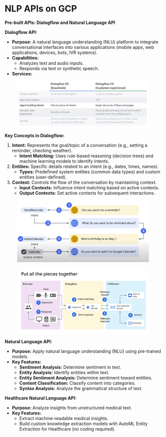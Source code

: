 # NLP APIs on GCP

**Pre-built APIs: Dialogflow and Natural Language API**

**Dialogflow API:**

* **Purpose:** A natural language understanding (NLU) platform to integrate conversational interfaces into various applications (mobile apps, web applications, devices, bots, IVR systems).
* **Capabilities:**
  * Analyzes text and audio inputs.
  * Responds via text or synthetic speech.
* **Services:**

<div align="left">

<figure><img src="../.gitbook/assets/image (1) (1) (1) (1) (1) (1) (1) (1).png" alt=""><figcaption></figcaption></figure>

</div>

**Key Concepts in Dialogflow:**

1. **Intent:** Represents the goal/topic of a conversation (e.g., setting a reminder, checking weather).
   * **Intent Matching:** Uses rule-based reasoning (decision trees) and machine learning models to identify intents.
2. **Entities:** Specific details related to an intent (e.g., dates, times, names).
   * **Types:** Predefined system entities (common data types) and custom entities (user-defined).
3. **Context:** Controls the flow of the conversation by maintaining context.
   * **Input Contexts:** Influence intent matching based on active contexts.
   * **Output Contexts:** Set active contexts for subsequent interactions.

<figure><img src="../.gitbook/assets/image (2) (1) (1) (1) (1) (1) (1) (1).png" alt=""><figcaption></figcaption></figure>

<figure><img src="../.gitbook/assets/image (3) (1) (1) (1) (1) (1) (1) (1).png" alt=""><figcaption></figcaption></figure>

**Natural Language API:**

* **Purpose:** Apply natural language understanding (NLU) using pre-trained models.
* **Key Features:**
  * **Sentiment Analysis:** Determine sentiment in text.
  * **Entity Analysis:** Identify entities within text.
  * **Entity Sentiment Analysis:** Determine sentiment toward entities.
  * **Content Classification:** Classify content into categories.
  * **Syntax Analysis:** Analyze the grammatical structure of text.

**Healthcare Natural Language API:**

* **Purpose:** Analyze insights from unstructured medical text.
* **Key Features:**
  * Extract machine-readable medical insights.
  * Build custom knowledge extraction models with AutoML Entity Extraction for Healthcare (no coding required).
